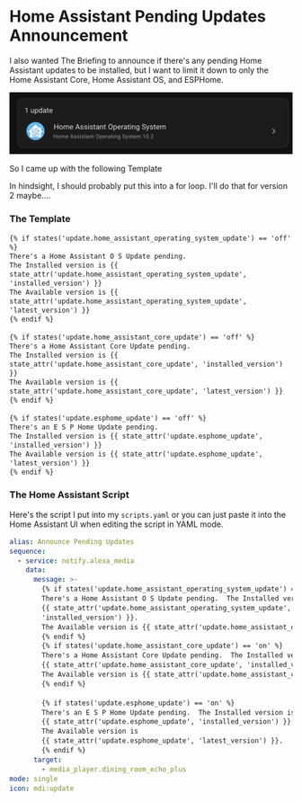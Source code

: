 # Home Assistant Pending Updates Announcement

I also wanted The Briefing to announce if there's any pending Home Assistant updates to be installed, but I want to limit it down to only the Home Assistant Core, Home Assistant OS, and ESPHome.

![Home Assistant OS Pending Update](pendingUpdate.png)

So I came up with the following Template

In hindsight, I should probably put this into a for loop.
I'll do that for version 2 maybe....

### The Template
```jinja
{% if states('update.home_assistant_operating_system_update') == 'off' %}
There's a Home Assistant O S Update pending. 
The Installed version is {{ state_attr('update.home_assistant_operating_system_update', 'installed_version') }} 
The Available version is {{ state_attr('update.home_assistant_operating_system_update', 'latest_version') }} 
{% endif %}

{% if states('update.home_assistant_core_update') == 'off' %}
There's a Home Assistant Core Update pending. 
The Installed version is {{ state_attr('update.home_assistant_core_update', 'installed_version') }} 
The Available version is {{ state_attr('update.home_assistant_core_update', 'latest_version') }} 
{% endif %}

{% if states('update.esphome_update') == 'off' %} 
There's an E S P Home Update pending. 
The Installed version is {{ state_attr('update.esphome_update', 'installed_version') }} 
The Available version is {{ state_attr('update.esphome_update', 'latest_version') }} 
{% endif %}
```

### The Home Assistant Script
Here's the script I put into my `scripts.yaml` or you can just paste it into the Home Assistant UI when editing the script in YAML mode.
```yaml
alias: Announce Pending Updates
sequence:
  - service: notify.alexa_media
    data:
      message: >-
        {% if states('update.home_assistant_operating_system_update') == 'on' %}
        There's a Home Assistant O S Update pending.  The Installed version is
        {{ state_attr('update.home_assistant_operating_system_update',
        'installed_version') }}.  
        The Available version is {{ state_attr('update.home_assistant_operating_system_update', 'latest_version') }}.  
        {% endif %} 
        {% if states('update.home_assistant_core_update') == 'on' %} 
        There's a Home Assistant Core Update pending.  The Installed version is 
        {{ state_attr('update.home_assistant_core_update', 'installed_version') }}.  
        The Available version is {{ state_attr('update.home_assistant_core_update', 'latest_version') }}. 
        {% endif %}

        {% if states('update.esphome_update') == 'on' %}  
        There's an E S P Home Update pending.  The Installed version is 
        {{ state_attr('update.esphome_update', 'installed_version') }}.  
        The Available version is 
        {{ state_attr('update.esphome_update', 'latest_version') }}.  
        {% endif %} 
      target:
        - media_player.dining_room_echo_plus
mode: single
icon: mdi:update
```
